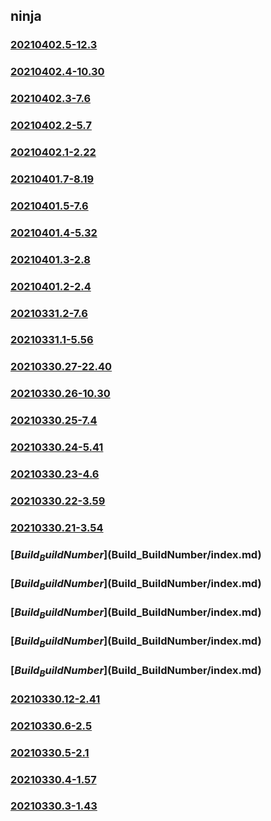 ## ninja

### [20210402.5-12.3](20210402.5-12.3/index.md)
### [20210402.4-10.30](20210402.4-10.30/index.md)
### [20210402.3-7.6](20210402.3-7.6/index.md)
### [20210402.2-5.7](20210402.2-5.7/index.md)
### [20210402.1-2.22](20210402.1-2.22/index.md)
### [20210401.7-8.19](20210401.7-8.19/index.md)
### [20210401.5-7.6](20210401.5-7.6/index.md)
### [20210401.4-5.32](20210401.4-5.32/index.md)
### [20210401.3-2.8](20210401.3-2.8/index.md)
### [20210401.2-2.4](20210401.2-2.4/index.md)
### [20210331.2-7.6](20210331.2-7.6/index.md)
### [20210331.1-5.56](20210331.1-5.56/index.md)
### [20210330.27-22.40](20210330.27-22.40/index.md)
### [20210330.26-10.30](20210330.26-10.30/index.md)
### [20210330.25-7.4](20210330.25-7.4/index.md)
### [20210330.24-5.41](20210330.24-5.41/index.md)
### [20210330.23-4.6](20210330.23-4.6/index.md)
### [20210330.22-3.59](20210330.22-3.59/index.md)
### [20210330.21-3.54](20210330.21-3.54/index.md)
### [$Build_BuildNumber]($Build_BuildNumber/index.md)
### [$Build_BuildNumber]($Build_BuildNumber/index.md)
### [$Build_BuildNumber]($Build_BuildNumber/index.md)
### [$Build_BuildNumber]($Build_BuildNumber/index.md)
### [$Build_BuildNumber]($Build_BuildNumber/index.md)
### [20210330.12-2.41](20210330.12-2.41/index.md)
### [20210330.6-2.5](20210330.6-2.5/index.md)
### [20210330.5-2.1](lld-dep/ninja/20210330.5-2.1/index.md)
### [20210330.4-1.57](lld-dep/ninja/20210330.4-1.57/index.md)
### [20210330.3-1.43](lld-dep/ninja/20210330.3-1.43/index.html)

